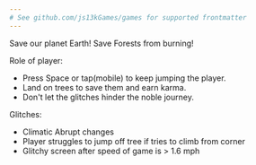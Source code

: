 ```yaml
---
# See github.com/js13kGames/games for supported frontmatter
---
```

Save our planet Earth! Save Forests from burning!

Role of player:
* Press Space or tap(mobile) to keep jumping the player.
* Land on trees to save them and earn karma.
* Don't let the glitches hinder the noble journey.

Glitches:
* Climatic Abrupt changes
* Player struggles to jump off tree if tries to climb from corner
* Glitchy screen after speed of game is > 1.6 mph